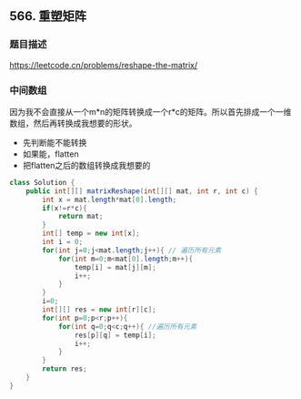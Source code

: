 ## 566. 重塑矩阵

### 题目描述

https://leetcode.cn/problems/reshape-the-matrix/

### 中间数组

因为我不会直接从一个m\*n的矩阵转换成一个r\*c的矩阵。所以首先排成一个一维数组，然后再转换成我想要的形状。
- 先判断能不能转换
- 如果能，flatten
- 把flatten之后的数组转换成我想要的


```java
class Solution {
    public int[][] matrixReshape(int[][] mat, int r, int c) {
        int x = mat.length*mat[0].length;
        if(x!=r*c){
            return mat;
        }
        int[] temp = new int[x];
        int i = 0;
        for(int j=0;j<mat.length;j++){ // 遍历所有元素
            for(int m=0;m<mat[0].length;m++){
                temp[i] = mat[j][m];
                i++;
            }
        }
        i=0;
        int[][] res = new int[r][c];
        for(int p=0;p<r;p++){
            for(int q=0;q<c;q++){ //遍历所有元素
                res[p][q] = temp[i];
                i++;
            }
        }
        return res;
    }
}
```